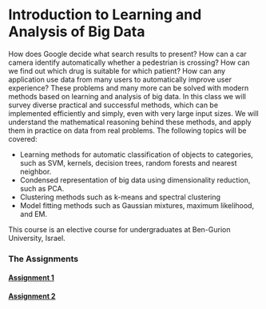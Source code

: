 # Introduction to Learning and Analysis of Big Data

How does Google decide what search results to present? How can a car camera identify automatically whether a pedestrian is crossing? How can we find out which
drug is suitable for which patient? How can any application use data from many users to automatically improve user experience?
These problems and many more can be solved with modern methods based on learning and analysis of big data. In this class we will survey diverse practical and
successful methods, which can be implemented efficiently and simply, even with very large input sizes. We will understand the mathematical reasoning behind these
methods, and apply them in practice on data from real problems.
The following topics will be covered:
- Learning methods for automatic classification of objects to categories, such as SVM, kernels, decision trees, random forests and nearest neighbor.
- Condensed representation of big data using dimensionality reduction, such as PCA.
- Clustering methods such as k-means and spectral clustering
- Model fitting methods such as Gaussian mixtures, maximum likelihood, and EM.

This course is an elective course for undergraduates at Ben-Gurion University, Israel.

### The Assignments

#### [Assignment 1](https://www.cs.bgu.ac.il/~inabd211/wiki.files/ex1.pdf)
#### [Assignment 2](https://www.cs.bgu.ac.il/~inabd211/wiki.files/ex2[1].pdf)
